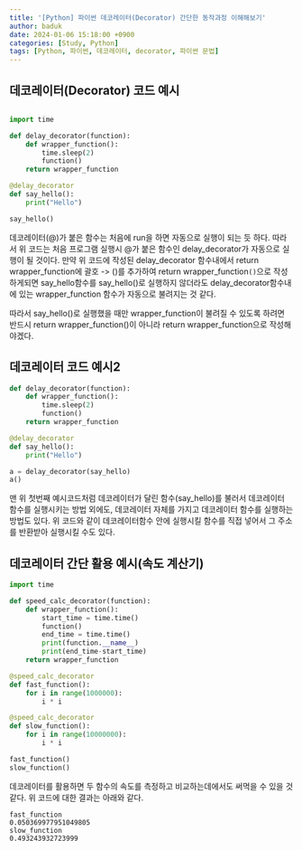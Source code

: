 ```yaml
---
title: '[Python] 파이썬 데코레이터(Decorator) 간단한 동작과정 이해해보기'
author: baduk
date: 2024-01-06 15:18:00 +0900
categories: [Study, Python]
tags: [Python, 파이썬, 데코레이터, decorator, 파이썬 문법]
---
```

<script async src="https://pagead2.googlesyndication.com/pagead/js/adsbygoogle.js?client=ca-pub-2582023706445264"
     crossorigin="anonymous"></script>

## 데코레이터(Decorator) 코드 예시
```python

import time

def delay_decorator(function):
    def wrapper_function():
        time.sleep(2)
        function()
    return wrapper_function

@delay_decorator
def say_hello():
    print("Hello")

say_hello()
```
데코레이터(@)가 붙은 함수는 처음에 run을 하면 자동으로 실행이 되는 듯 하다. 따라서 위 코드는 처음 프로그램 실행시 @가 붙은 함수인 delay_decorator가 자동으로 실행이 될 것이다. 만약 위 코드에 작성된 delay_decorator 함수내에서 return wrapper_function에 괄호 -> ()를 추가하여 return wrapper_function`()`으로 작성하게되면 say_hello함수를 say_hello()로 실행하지 않더라도 delay_decorator함수내에 있는 wrapper_function 함수가 자동으로 불려지는 것 같다.

따라서 say_hello()로 실행했을 때만 wrapper_function이 불려질 수 있도록 하려면 반드시 return wrapper_function()이 아니라 return wrapper_function으로 작성해야겠다. 

## 데코레이터 코드 예시2
```python
def delay_decorator(function):
    def wrapper_function():
        time.sleep(2)
        function()
    return wrapper_function

@delay_decorator
def say_hello():
    print("Hello")

a = delay_decorator(say_hello)
a()
```
맨 위 첫번째 예시코드처럼 데코레이터가 달린 함수(say_hello)를 불러서 데코레이터 함수를 실행시키는 방법 외에도, 데코레이터 자체를 가지고 데코레이터 함수를 실행하는 방법도 있다. 위 코드와 같이 데코레이터함수 안에 실행시킬 함수를 직접 넣어서 그 주소를 반환받아 실행시킬 수도 있다.

## 데코레이터 간단 활용 예시(속도 계산기)
```python
import time

def speed_calc_decorator(function):
    def wrapper_function():
        start_time = time.time()
        function()
        end_time = time.time()
        print(function.__name__)
        print(end_time-start_time)
    return wrapper_function

@speed_calc_decorator
def fast_function():
    for i in range(1000000):
        i * i

@speed_calc_decorator
def slow_function():
    for i in range(10000000):
        i * i

fast_function()
slow_function()
```
데코레이터를 활용하면 두 함수의 속도를 측정하고 비교하는데에서도 써먹을 수 있을 것 같다. 위 코드에 대한 결과는 아래와 같다.

```text
fast_function
0.050369977951049805
slow_function
0.493243932723999
```

<script async src="https://pagead2.googlesyndication.com/pagead/js/adsbygoogle.js?client=ca-pub-2582023706445264"
     crossorigin="anonymous"></script>
